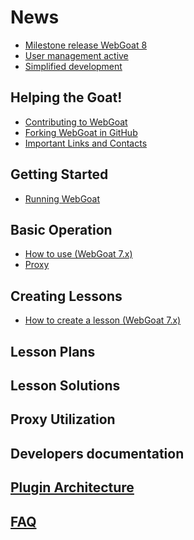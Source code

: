 # News
 - [Milestone release WebGoat 8](https://github.com/WebGoat/WebGoat/wiki/Milestone-release-8)
 - [User management active](https://github.com/WebGoat/WebGoat/wiki/User-management)
 - [Simplified development](https://github.com/WebGoat/WebGoat/wiki/Simplified-development)

## Helping the Goat!
 - [Contributing to WebGoat](https://github.com/WebGoat/WebGoat/wiki/Contributing-to-WebGoat)
 - [Forking WebGoat in GitHub](https://github.com/WebGoat/WebGoat/wiki/Forking-WebGoat-in-GitHub)
 - [Important Links and Contacts](https://github.com/WebGoat/WebGoat/wiki/Important-Links-and-Contacts)

## Getting Started
 * [Running WebGoat](https://github.com/WebGoat/WebGoat/wiki/Running-WebGoat)

## Basic Operation
 * [How to use (WebGoat 7.x)](https://github.com/WebGoat/WebGoat/wiki/How-to-use-(WebGoat-7.x))
 * [Proxy](https://github.com/WebGoat/WebGoat/wiki/Using%20proxy%20tools)

## Creating Lessons
 * [How to create a lesson (WebGoat 7.x)](https://github.com/WebGoat/WebGoat/wiki/How-to-create-lesson-(WebGoat-7.x))

## Lesson Plans

## Lesson Solutions

## Proxy Utilization

## Developers documentation

## [Plugin Architecture](https://github.com/WebGoat/WebGoat/wiki/Plugin-Architecture)

## [FAQ](https://github.com/WebGoat/WebGoat/wiki/FAQ)
